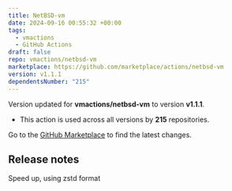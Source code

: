 ```yaml
---
title: NetBSD-vm
date: 2024-09-16 00:55:32 +00:00
tags:
  - vmactions
  - GitHub Actions
draft: false
repo: vmactions/netbsd-vm
marketplace: https://github.com/marketplace/actions/netbsd-vm
version: v1.1.1
dependentsNumber: "215"
---
```



Version updated for **vmactions/netbsd-vm** to version **v1.1.1**.
- This action is used across all versions by **215** repositories.

Go to the [GitHub Marketplace](https://github.com/marketplace/actions/netbsd-vm) to find the latest changes.

## Release notes

Speed up, using zstd format
